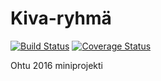 # Kiva-ryhmä
[![Build Status](https://travis-ci.org/kmartesu/Kiva-ryhma.svg?branch=master)](https://travis-ci.org/kmartesu/Kiva-ryhma)
[![Coverage Status](https://coveralls.io/repos/github/kmartesu/Kiva-ryhma/badge.svg?branch=master)](https://coveralls.io/github/kmartesu/Kiva-ryhma?branch=master)

Ohtu 2016 miniprojekti
